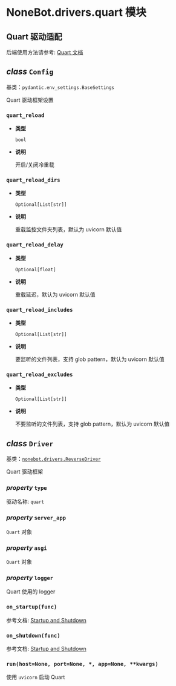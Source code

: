 # NoneBot.drivers.quart 模块

## Quart 驱动适配

后端使用方法请参考: [Quart 文档](https://pgjones.gitlab.io/quart/index.html)

## _class_ `Config`

基类：`pydantic.env_settings.BaseSettings`

Quart 驱动框架设置

### `quart_reload`

- **类型**

  `bool`

- **说明**

  开启/关闭冷重载

### `quart_reload_dirs`

- **类型**

  `Optional[List[str]]`

- **说明**

  重载监控文件夹列表，默认为 uvicorn 默认值

### `quart_reload_delay`

- **类型**

  `Optional[float]`

- **说明**

  重载延迟，默认为 uvicorn 默认值

### `quart_reload_includes`

- **类型**

  `Optional[List[str]]`

- **说明**

  要监听的文件列表，支持 glob pattern，默认为 uvicorn 默认值

### `quart_reload_excludes`

- **类型**

  `Optional[List[str]]`

- **说明**

  不要监听的文件列表，支持 glob pattern，默认为 uvicorn 默认值

## _class_ `Driver`

基类：[`nonebot.drivers.ReverseDriver`](README.md#nonebot.drivers.ReverseDriver)

Quart 驱动框架

### _property_ `type`

驱动名称: `quart`

### _property_ `server_app`

`Quart` 对象

### _property_ `asgi`

`Quart` 对象

### _property_ `logger`

Quart 使用的 logger

### `on_startup(func)`

参考文档: [Startup and Shutdown](https://pgjones.gitlab.io/quart/how_to_guides/startup_shutdown.html)

### `on_shutdown(func)`

参考文档: [Startup and Shutdown](https://pgjones.gitlab.io/quart/how_to_guides/startup_shutdown.html)

### `run(host=None, port=None, *, app=None, **kwargs)`

使用 `uvicorn` 启动 Quart
